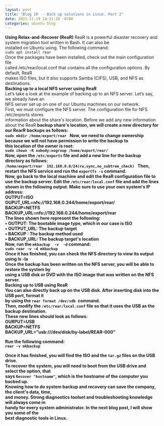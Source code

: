 ```yaml
---
layout: post
title: "Blog 10  - Back up solutions in Linux. Part 2"
date: 2021-11-19 14:21:28 -0700
categories: ubuntu blog
---
```

<b>Using Relax-and-Recover (ReaR)</b>
ReaR is a powerful disaster recovery and system migration tool written in Bash. It can also be <br>installed on Ubuntu using. The following command: <br>
`sudo apt install rear`<br>
Once the packages have been installed, check out the main configuration file <br>called /etc/rear/local.conf that contains all the configuration options. By default, ReaR <br>makes ISO files, but it also supports Samba (CIFS), USB, and NFS as destinations. <br>
<b>Backing up to a local NFS server using ReaR</b><br>
Let’s take a look at the example of backing up to an NFS server. Let’s say, we already have an <br>NFS server set up on one of our Ubuntu machines on our network.<br>
First, we must configure the NFS server. The configuration file for NFS /etc/exports stores <br>information about the share's location. Before we add any new information about the ReaR <b>backup share's location, we will create a new directory for our RearR backups as follows:<br>
`sudo mkdir /home/export/rear `
Now, we need to change ownership because we will not have permission to write the backup to <br>this location of the owner is root:<br>
`sudo chown -R nobody:nogroup /home/export/rear/`<br>
Now, open the `/etc/exports` file and add a new line for the backup directory as follows:<br>
`/home/export/rear	192.168.0.0/24(rw,sync,no_subtree_check) `
Then, restart the NFS service and run the `exportfs -s` command. <br>
Now, go back to the local machine and edit the ReaR configuration file to use the backup server. Edit the `/etc/rear/local.conf` file and add the lines shown in the following output. Make sure to use your own system's IP address:<br>
OUTPUT=ISO <br>
OUPUT_URL=nfs://192.168.0.244/home/export/rear/ <br>
BACKUP=NETFS <br>
BACKUP_URL=nfs://192.168.0.244/home/export/rear <br>
The lines shown here represent the following: <br>
•	OUTPUT: The bootable image type, which in our case is ISO <br>
•	OUTPUT_URL: The backup target <br>
•	BACKUP : The backup method used <br>
•	BACKUP_URL: The backup target's location <br>
Now, run the `mkbackup  -v  -d` command: <br>
`sudo rear -v -d mkbackup`<br>
Once it has finished, you can check the NFS directory to view its output using ls -la <br>
Once the backup has been written on the NFS server, you will be able to restore the system by  <br> using a USB disk or DVD with the ISO image that was written on the NFS server. <br>
<b>Backing up to USB using ReaR </b><br>
You can also directly back up on the USB disk. After inserting disk into the USB port, format it <br> by using the `rear format /dev/sdb `command. <br>
Then, modify the `/etc/rear/local.conf` file so that it uses the USB as the backup destination. <br>These new lines should look as follows:<br>
OURPUT=USB <br>
BACKUP=NETFS <br>
BACKUP_URL=”usb:///dev/disk/by-label/REAR-000” <br>

Run the following command:<br>
`rear -v mkbackup`<br>

Once it has finished, you will find the ISO and the `tar.gz` files on the USB drive. <br>
To recover the system, you will need to boot from the USB drive and select the option, that  <br>says `Recover "hostname"`, which is the hostname of the computer you backed up.<br>
Knowing how to do system backup and recovery can save the company, the client's data, time, <br>and money. Strong diagnostics toolset and troubleshooting knowledge will always come in <br>handy for every system administrator. In the next blog post, I will show you some of the <br>best diagnostic tools in Linux. <br>


